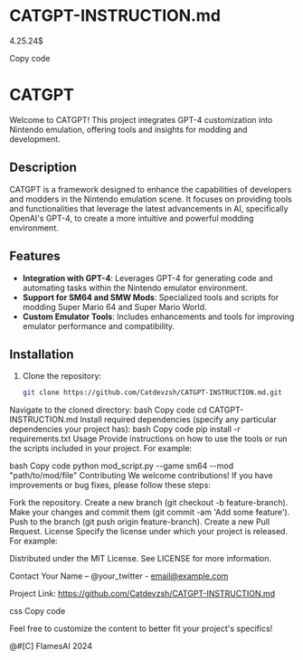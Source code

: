 # CATGPT-INSTRUCTION.md
4.25.24$

Copy code
# CATGPT

Welcome to CATGPT! This project integrates GPT-4 customization into Nintendo emulation, offering tools and insights for modding and development.

## Description

CATGPT is a framework designed to enhance the capabilities of developers and modders in the Nintendo emulation scene. It focuses on providing tools and functionalities that leverage the latest advancements in AI, specifically OpenAI's GPT-4, to create a more intuitive and powerful modding environment.

## Features

- **Integration with GPT-4**: Leverages GPT-4 for generating code and automating tasks within the Nintendo emulator environment.
- **Support for SM64 and SMW Mods**: Specialized tools and scripts for modding Super Mario 64 and Super Mario World.
- **Custom Emulator Tools**: Includes enhancements and tools for improving emulator performance and compatibility.

## Installation

1. Clone the repository:
   ```bash
   git clone https://github.com/Catdevzsh/CATGPT-INSTRUCTION.md.git
Navigate to the cloned directory:
bash
Copy code
cd CATGPT-INSTRUCTION.md
Install required dependencies (specify any particular dependencies your project has):
bash
Copy code
pip install -r requirements.txt
Usage
Provide instructions on how to use the tools or run the scripts included in your project. For example:

bash
Copy code
python mod_script.py --game sm64 --mod "path/to/mod/file"
Contributing
We welcome contributions! If you have improvements or bug fixes, please follow these steps:

Fork the repository.
Create a new branch (git checkout -b feature-branch).
Make your changes and commit them (git commit -am 'Add some feature').
Push to the branch (git push origin feature-branch).
Create a new Pull Request.
License
Specify the license under which your project is released. For example:

Distributed under the MIT License. See LICENSE for more information.

Contact
Your Name – @your_twitter - email@example.com

Project Link: https://github.com/Catdevzsh/CATGPT-INSTRUCTION.md

css
Copy code

Feel free to customize the content to better fit your project's specifics!






@#[C] FlamesAI 2024

